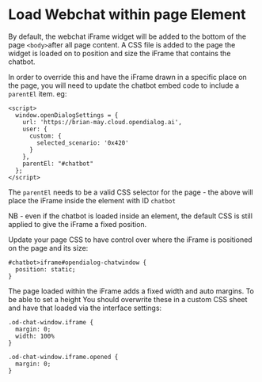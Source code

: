 # Load Webchat within page Element

By default, the webchat iFrame widget will be added to the bottom of the page `<body>`after all page content. A CSS file is added to the page the widget is loaded on to position and size the iFrame that contains the chatbot.

In order to override this and have the iFrame drawn in a specific place on the page, you will need to update the chatbot embed code to include a `parentEl` item. eg:

```
<script>
  window.openDialogSettings = {
    url: 'https://brian-may.cloud.opendialog.ai',
    user: {
      custom: {
        selected_scenario: '0x420'
      }
    },
    parentEl: "#chatbot"
  };
</script>
```

The `parentEl` needs to be a valid CSS selector for the page - the above will place the iFrame inside the element with ID `chatbot`

NB - even if the chatbot is loaded inside an element, the default CSS is still applied to give the iFrame a fixed position.

Update your page CSS to have control over where the iFrame is positioned on the page and its size:

```
#chatbot>iframe#opendialog-chatwindow {
  position: static;
}
```

The page loaded within the iFrame adds a fixed width and auto margins. To be able to set a height You should overwrite these in a custom CSS sheet and have that loaded via the interface settings:

```
.od-chat-window.iframe {
  margin: 0;
  width: 100%
}

.od-chat-window.iframe.opened {
  margin: 0;
}
```
